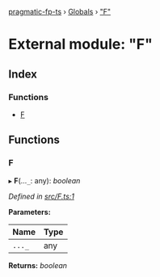 [pragmatic-fp-ts](../README.md) › [Globals](../globals.md) › ["F"](_f_.md)

# External module: "F"

## Index

### Functions

* [F](_f_.md#f)

## Functions

###  F

▸ **F**(...`_`: any): *boolean*

*Defined in [src/F.ts:1](https://github.com/hermann-p/pragmatic-fp-ts/blob/6562256/src/F.ts#L1)*

**Parameters:**

Name | Type |
------ | ------ |
`..._` | any |

**Returns:** *boolean*
